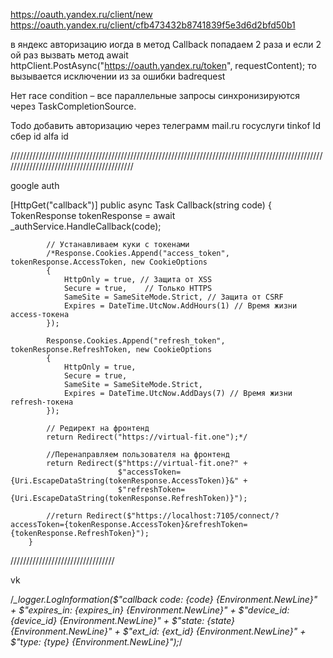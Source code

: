 ﻿

https://oauth.yandex.ru/client/new
https://oauth.yandex.ru/client/cfb473432b8741839f5e3d6d2bfd50b1

в яндекс авторизацию иогда в метод Callback попадаем 2 раза
и если 2 ой раз вызвать метод await httpClient.PostAsync("https://oauth.yandex.ru/token", requestContent); то вызывается исключении из за ошибки badrequest

Нет race condition – все параллельные запросы синхронизируются через TaskCompletionSource.



Todo
добавить авторизацию через телеграмм
mail.ru
госуслуги
tinkof Id
сбер id
alfa id

//////////////////////////////////////////////////////////////////////////////////////////////////////////////////////////////////////////

google auth

[HttpGet("callback")]
        public async Task<IActionResult> Callback(string code)
        {
            TokenResponse tokenResponse = await _authService.HandleCallback(code);

            // Устанавливаем куки с токенами
            /*Response.Cookies.Append("access_token", tokenResponse.AccessToken, new CookieOptions
            {
                HttpOnly = true, // Защита от XSS
                Secure = true,    // Только HTTPS
                SameSite = SameSiteMode.Strict, // Защита от CSRF
                Expires = DateTime.UtcNow.AddHours(1) // Время жизни access-токена
            });

            Response.Cookies.Append("refresh_token", tokenResponse.RefreshToken, new CookieOptions
            {
                HttpOnly = true,
                Secure = true,
                SameSite = SameSiteMode.Strict,
                Expires = DateTime.UtcNow.AddDays(7) // Время жизни refresh-токена
            });

            // Редирект на фронтенд
            return Redirect("https://virtual-fit.one");*/

            //Перенаправляем пользователя на фронтенд
            return Redirect($"https://virtual-fit.one?" +
                            $"accessToken={Uri.EscapeDataString(tokenResponse.AccessToken)}&" +
                            $"refreshToken={Uri.EscapeDataString(tokenResponse.RefreshToken)}");

            //return Redirect($"https://localhost:7105/connect/?accessToken={tokenResponse.AccessToken}&refreshToken={tokenResponse.RefreshToken}");            
        }


/////////////////////////////////

vk

/*_logger.LogInformation($"callback code: {code} {Environment.NewLine}" +
                                    $"expires_in: {expires_in}  {Environment.NewLine}" +
                                    $"device_id: {device_id}  {Environment.NewLine}" +
                                    $"state: {state}  {Environment.NewLine}" +
                                    $"ext_id: {ext_id}  {Environment.NewLine}" +
                                    $"type: {type}  {Environment.NewLine}");*/